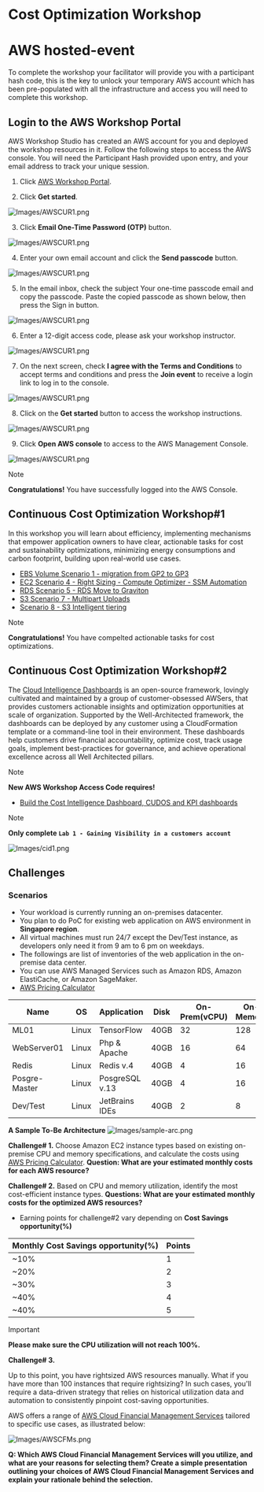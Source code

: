 # Cost Optimization Workshop

# AWS hosted-event

To complete the workshop your facilitator will provide you with a participant hash code, this is the key to unlock your temporary AWS account which has been pre-populated with all the infrastructure and access you will need to complete this workshop.

## Login to the AWS Workshop Portal

AWS Workshop Studio has created an AWS account for you and deployed the workshop resources in it. Follow the following steps to access the AWS console. You will need the Participant Hash provided upon entry, and your email address to track your unique session.

1. Click [AWS Workshop Portal](https://catalog.us-east-1.prod.workshops.aws/).

2. Click **Get started**.

![Images/AWSCUR1.png](/static/costoptimization/getting-started/setup-event-engine-00.png?classes=lab_picture_small)

3. Click **Email One-Time Password (OTP)** button.

![Images/AWSCUR1.png](/static/costoptimization/getting-started/setup-event-engine-01.png?classes=lab_picture_small)

4. Enter your own email account and click the **Send passcode** button.

![Images/AWSCUR1.png](/static/costoptimization/getting-started/setup-event-engine-02.png?classes=lab_picture_small)

5. In the email inbox, check the subject Your one-time passcode email and copy the passcode. Paste the copied passcode as shown below, then press the Sign in button.

![Images/AWSCUR1.png](/static/costoptimization/getting-started/setup-event-engine-03.png?classes=lab_picture_small)

6. Enter a 12-digit access code, please ask your workshop instructor.

![Images/AWSCUR1.png](/static/costoptimization/getting-started/hashcode.png?classes=lab_picture_small)

7. On the next screen, check **I agree with the Terms and Conditions** to accept terms and conditions and press the **Join event** to receive a login link to log in to the console.

![Images/AWSCUR1.png](/static/costoptimization/getting-started/setup-event-engine-04.png?classes=lab_picture_small)

8. Click on the **Get started** button to access the workshop instructions.

![Images/AWSCUR1.png](/static/costoptimization/getting-started/setup-event-engine-05.png?classes=lab_picture_small)

9. Click **Open AWS console** to access to the AWS Management Console.

![Images/AWSCUR1.png](/static/costoptimization/getting-started/setup-event-engine-06.png?classes=lab_picture_small)

> [!NOTE]
> **Congratulations!** You have successfully logged into the AWS Console.

## Continuous Cost Optimization Workshop#1

In this workshop you will learn about efficiency, implementing mechanisms that empower application owners to have clear, actionable tasks for cost and sustainability optimizations, minimizing energy consumptions and carbon footprint, building upon real-world use cases.

 * [EBS Volume Scenario 1 - migration from GP2 to GP3](https://catalog.us-east-1.prod.workshops.aws/workshops/42c0fe7e-8d1c-4d5f-8b48-c818c7952242/en-US/ebs/scenario1-ebs-volumes-migration-from-gp2-to-gp3)
 * [EC2 Scenario 4 - Right Sizing - Compute Optimizer - SSM Automation](https://catalog.us-east-1.prod.workshops.aws/workshops/42c0fe7e-8d1c-4d5f-8b48-c818c7952242/en-US/ec2/scenario4-ec2-rightsizing)
 * [RDS Scenario 5 - RDS Move to Graviton](https://catalog.us-east-1.prod.workshops.aws/workshops/42c0fe7e-8d1c-4d5f-8b48-c818c7952242/en-US/rds/6-rds-move-to-graviton)
 * [S3 Scenario 7 - Multipart Uploads](https://catalog.us-east-1.prod.workshops.aws/workshops/42c0fe7e-8d1c-4d5f-8b48-c818c7952242/en-US/s3/s3-multi-part-uploads)
 * [Scenario 8 - S3 Intelligent tiering](https://catalog.us-east-1.prod.workshops.aws/workshops/42c0fe7e-8d1c-4d5f-8b48-c818c7952242/en-US/s3/intelligent-tiering)


 > [!NOTE]
> **Congratulations!** You have compelted actionable tasks for cost optimizations.

## Continuous Cost Optimization Workshop#2

The [Cloud Intelligence Dashboards](https://d1s0yx3p3y3rah.cloudfront.net/anonymous-embed?dashboard=cudos) is an open-source framework, lovingly cultivated and maintained by a group of customer-obsessed AWSers, that provides customers actionable insights and optimization opportunities at scale of organization. Supported by the Well-Architected framework, the dashboards can be deployed by any customer using a CloudFormation template or a command-line tool in their environment. These dashboards help customers drive financial accountability, optimize cost, track usage goals, implement best-practices for governance, and achieve operational excellence across all Well Architected pillars.


 > [!NOTE]
> **New AWS Workshop Access Code requires!** 

*  [Build the Cost Intelligence Dashboard, CUDOS and KPI dashboards](https://catalog.workshops.aws/co-for-partners/en-US/2-module-1/lab-1) 

 > [!NOTE]
> **Only complete `Lab 1 - Gaining Visibility in a customers account`** 

![Images/cid1.png](/static/costoptimization/getting-started/cid1.png?classes=lab_picture_small)

## Challenges

### Scenarios
* Your workload is currently running an on-premises datacenter. 
* You plan to do PoC for existing web application on AWS environment in **Singapore region**.
* All virtual machines must run 24/7 except the Dev/Test instance, as developers only need it from 9 am to 6 pm on weekdays.
* The followings are list of inventories of the web application in the on-premise data center.
* You can use AWS Managed Services such as Amazon RDS, Amazon ElastiCache, or Amazon SageMaker.
* [AWS Pricing Calculator](https://calculator.aws/#/)

| Name  | OS | Application | Disk | On-Prem(vCPU) | On-Prem Memory(GiB) | Avg CPU Utilization(%) | Max CPU Utilization(%)| Avg Mem(GiB) | Max Mem(GiB) | 
| ------------- | ------------- | ------------- | ------------- | ------------- | ------------- | ------------- | ------------- | ------------- | ------------- |
| ML01  | Linux  | TensorFlow  | 40GB | 32  | 128  | 60  | 80  | 25  | 50  |
| WebServer01  | Linux | Php & Apache  | 40GB  | 16  | 64  | 10  | 25  | 4  | 20  |
| Redis  | Linux  | Redis v.4 | 40GB  | 4  | 16  | 10  | 20  | 7  | 11  |
| Posgre-Master  | Linux  | PosgreSQL v.13  | 40GB | 4  | 16  | 50  | 70  | 3  | 5  |
| Dev/Test  | Linux  | JetBrains IDEs  | 40GB  | 2  | 8  | 40  | 60  | 4  | 6  |

**A Sample To-Be Architecture**
![Images/sample-arc.png](/static/costoptimization/getting-started/sample-arc.png?classes=lab_picture_small)

**Challenge# 1.** Choose Amazon EC2 instance types based on existing on-premise CPU and memory specifications, and calculate the costs using [AWS Pricing Calculator](https://calculator.aws/#/). **Question: What are your estimated monthly costs for each AWS resource?**


**Challenge# 2.** Based on CPU and memory utilization, identify the most cost-efficient instance types. **Questions: What are your estimated monthly costs for the optimized AWS resources?** 

* Earning points for challenge#2 vary depending on **Cost Savings opportunity(%)**

| Monthly Cost Savings opportunity(%)  | Points |
| ------------- | ------------- |
| ~10%  | 1  | 
| ~20%  | 2  | 
| ~30%  | 3  | 
| ~40%  | 4  | 
| ~40%  | 5  | 

> [!IMPORTANT]
> **Please make sure the CPU utilization will not reach 100%.** 

**Challenge# 3.** 

Up to this point, you have rightsized AWS resources manually. What if you have more than 100 instances that require rightsizing? In such cases, you'll require a data-driven strategy that relies on historical utilization data and automation to consistently pinpoint cost-saving opportunities.

AWS offers a range of [AWS Cloud Financial Management Services](https://aws.amazon.com/aws-cost-management/) tailored to specific use cases, as illustrated below:

![Images/AWSCFMs.png](/static/costoptimization/getting-started/AWSCFMs.png?classes=lab_picture_small)

**Q: Which AWS Cloud Financial Management Services will you utilize, and what are your reasons for selecting them? Create a simple presentation outlining your choices of AWS Cloud Financial Management Services and explain your rationale behind the selection.**
